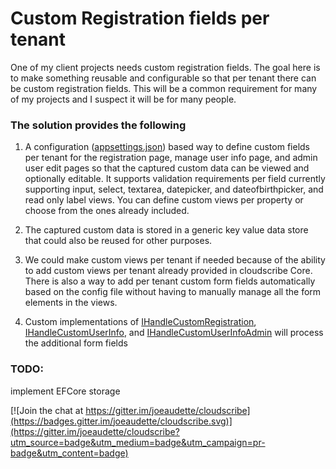 # Custom Registration fields per tenant

One of my client projects needs custom registration fields. The goal here is to make something reusable and configurable so that per tenant there can be custom registration fields. This will be a common requirement for many of my projects and I suspect it will be for many people.

### The solution provides the following

1. A configuration ([appsettings.json](https://github.com/joeaudette/cloudscribe.Entropy/blob/master/solutions/cloudscribe.CustomRegistration.Kvp/src/WebApp/appsettings.json)) based way to define custom fields per tenant for the registration page, manage user info page, and admin user edit pages so that the captured custom data can be viewed and optionally editable. It supports validation requirements per field currently supporting input, select, textarea, datepicker, and dateofbirthpicker, and read only label views. You can define custom views per property or choose from the ones already included. 

2. The captured custom data is stored in a generic key value data store that could also be reused for other purposes.

3. We could make custom views per tenant if needed because of the ability to add custom views per tenant already provided in cloudscribe Core. There is also a way to add per tenant custom form fields automatically based on the config file without having to manually manage all the form elements in the views.

4. Custom implementations of [IHandleCustomRegistration](https://github.com/joeaudette/cloudscribe/blob/master/src/cloudscribe.Core.Web/ExtensionPoints/IHandleCustomRegistration.cs), [IHandleCustomUserInfo](https://github.com/joeaudette/cloudscribe/blob/master/src/cloudscribe.Core.Web/ExtensionPoints/IHandleCustomUserInfo.cs), and [IHandleCustomUserInfoAdmin](https://github.com/joeaudette/cloudscribe/blob/master/src/cloudscribe.Core.Web/ExtensionPoints/IHandleCustomUserInfoAdmin.cs) will process the additional form fields

### TODO:

implement EFCore storage

[![Join the chat at https://gitter.im/joeaudette/cloudscribe](https://badges.gitter.im/joeaudette/cloudscribe.svg)](https://gitter.im/joeaudette/cloudscribe?utm_source=badge&utm_medium=badge&utm_campaign=pr-badge&utm_content=badge)




